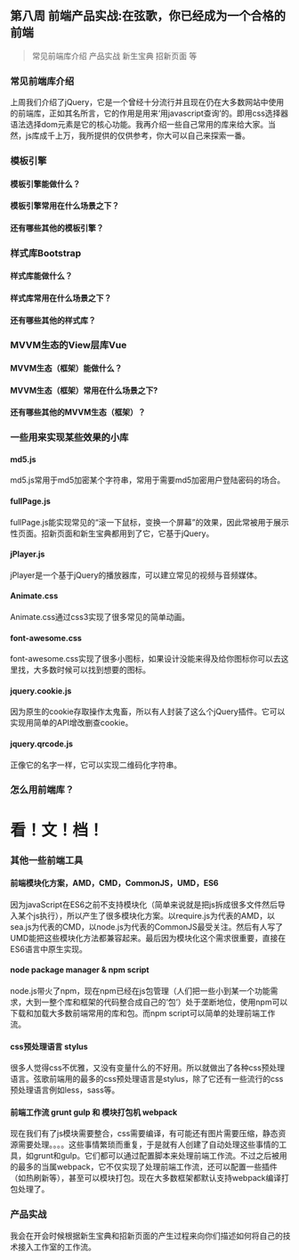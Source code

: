 ## **第八周 前端产品实战:在弦歌，你已经成为一个合格的前端**

> 常见前端库介绍 产品实战 新生宝典 招新页面 等

### 常见前端库介绍
上周我们介绍了jQuery，它是一个曾经十分流行并且现在仍在大多数网站中使用的前端库，正如其名所言，它的作用是用来‘用javascript查询’的。即用css选择器语法选择dom元素是它的核心功能。我再介绍一些自己常用的库来给大家。当然，js库成千上万，我所提供的仅供参考，你大可以自己来探索一番。

### 模板引擎
#### 模板引擎能做什么？
#### 模板引擎常用在什么场景之下？
#### 还有哪些其他的模板引擎？

### 样式库Bootstrap
#### 样式库能做什么？
#### 样式库常用在什么场景之下？
#### 还有哪些其他的样式库？

### MVVM生态的View层库Vue
#### MVVM生态（框架）能做什么？
#### MVVM生态（框架）常用在什么场景之下?
#### 还有哪些其他的MVVM生态（框架）？

### 一些用来实现某些效果的小库
#### md5.js
md5.js常用于md5加密某个字符串，常用于需要md5加密用户登陆密码的场合。

#### fullPage.js
fullPage.js能实现常见的“滚一下鼠标，变换一个屏幕”的效果，因此常被用于展示性页面。招新页面和新生宝典都用到了它，它基于jQuery。

#### jPlayer.js
jPlayer是一个基于jQuery的播放器库，可以建立常见的视频与音频媒体。

#### Animate.css
Animate.css通过css3实现了很多常见的简单动画。

#### font-awesome.css
font-awesome.css实现了很多小图标，如果设计没能来得及给你图标你可以去这里找，大多数时候可以找到想要的图标。

#### jquery.cookie.js
因为原生的cookie存取操作太鬼畜，所以有人封装了这么个jQuery插件。它可以实现用简单的API增改删查cookie。

#### jquery.qrcode.js
正像它的名字一样，它可以实现二维码化字符串。

### 怎么用前端库？
# 看！文！档！

### 其他一些前端工具
#### 前端模块化方案，AMD，CMD，CommonJS，UMD，ES6
因为javaScript在ES6之前不支持模块化（简单来说就是把js拆成很多文件然后导入某个js执行），所以产生了很多模块化方案。以require.js为代表的AMD，以sea.js为代表的CMD，以node.js为代表的CommonJS最受关注。然后有人写了UMD能把这些模块化方法都兼容起来。最后因为模块化这个需求很重要，直接在ES6语言中原生实现。

#### node package manager & npm script
node.js带火了npm，现在npm已经在js包管理（人们把一些小到某一个功能需求，大到一整个库和框架的代码整合成自己的‘包’）处于垄断地位，使用npm可以下载和加载大多数前端常用的库和包。而npm script可以简单的处理前端工作流。

#### css预处理语言 stylus
很多人觉得css不优雅，又没有变量什么的不好用。所以就做出了各种css预处理语言。弦歌前端用的最多的css预处理语言是stylus，除了它还有一些流行的css预处理语言例如less，sass等。

#### 前端工作流 grunt gulp 和 模块打包机 webpack
现在我们有了js模块需要整合，css需要编译，有可能还有图片需要压缩，静态资源需要处理。。。。这些事情繁琐而重复，于是就有人创建了自动处理这些事情的工具，如grunt和gulp。它们都可以通过配置脚本来处理前端工作流。不过之后被用的最多的当属webpack，它不仅实现了处理前端工作流，还可以配置一些插件（如热刷新等），甚至可以模块打包。现在大多数框架都默认支持webpack编译打包处理了。

### 产品实战
我会在开会时候根据新生宝典和招新页面的产生过程来向你们描述如何将自己的技术接入工作室的工作流。
